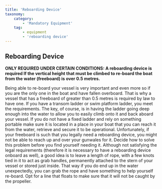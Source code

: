 ```yaml
---
title: 'Reboarding Device'
taxonomy:
    category:
        - 'Mandatory Equipment'
    tag:
        - equipment
        - 'reboarding device'
---
```


## Reboarding Device

**ONLY REQUIRED UNDER CERTAIN CONDITIONS: A reboarding device is required If the vertical height that must be climbed to re-board the boat from the water (freeboard) is over 0.5 metres.**

Being able to re-board your vessel is very important and even more so if you are the only one in the boat and have fallen overboard. That is why a vessel that has a freeboard of greater than 0.5 metres is required by law to have one. If you have a transom ladder or swim platform ladder, you meet the requirements. The key, of course, is in having the ladder going deep enough into the water to allow you to easily climb onto it and back aboard your vessel. If you do not have a fixed ladder and rely on something portable make sure it is located in a place in your boat that you can reach it from the water, retrieve and secure it to be operational.  Unfortunately, if your freeboard is such that you legally need a reboarding device, you might not be able to reach up and over your gunwales for it.  Decide how to solve this problem before you find yourself needing it.  Although not satisfying the legal requirements (therefore it is necessary to have a reboarding device onboard as well), a good idea is to leave a length of rope, with a few knots tied in it to act as grab handles, permanently attached to the stern of your vessel or stored just inside. That way if you do end up in the water unexpectedly, you can grab the rope and have something to help yourself re-board. Opt for a line that floats to make sure that it will not be caught by the propeller.